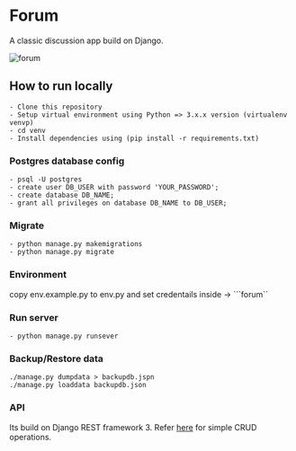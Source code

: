 # Forum
A classic discussion app build on Django.

![forum](https://user-images.githubusercontent.com/43197293/85027639-dc28de80-b199-11ea-8a0a-0d01d9a69e8f.png)

## How to run locally
```
- Clone this repository
- Setup virtual environment using Python => 3.x.x version (virtualenv venvp)
- cd venv
- Install dependencies using (pip install -r requirements.txt)
```

### Postgres database config
```
- psql -U postgres
- create user DB_USER with password 'YOUR_PASSWORD';
- create database DB_NAME;
- grant all privileges on database DB_NAME to DB_USER;
```

### Migrate
```
- python manage.py makemigrations
- python manage.py migrate
```

### Environment
copy env.example.py to env.py and set credentails inside -> ```forum``

### Run server
```
- python manage.py runsever
```
### Backup/Restore data
```
./manage.py dumpdata > backupdb.jspn
./manage.py loaddata backupdb.json
```

### API
Its build on Django REST framework 3. Refer [here](https://github.com/hbvj99/forum/blob/master/REST_API.txt) for simple CRUD operations.
